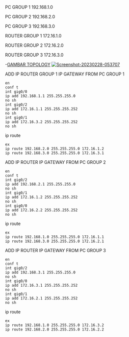 PC GROUP 1
192.168.1.0


PC GROUP 2 
192.168.2.0

PC GROUP 3
192.168.3.0

ROUTER GROUP 1 
172.16.1.0

ROUTER GROUP 2
172.16.2.0

ROUTER GROUP 3
172.16.3.0

-[GAMBAR TOPOLOGY](https://ibb.co/c1Dq7b1)
<a href="https://ibb.co/c1Dq7b1"><img src="https://i.ibb.co/rm491bm/Screenshot-20230228-053707.png" alt="Screenshot-20230228-053707" border="0" /></a>


ADD IP ROUTER GROUP 1
IP GATEWAY FROM PC GROUP 1
```
en
conf t 
int gig0/0
ip add 192.168.1.1 255.255.255.0
no sh
int gig0/2
ip add 172.16.1.1 255.255.255.252
no sh
int gig0/1
ip add 172.16.3.2 255.255.255.252
no sh
```
ip route
```
ex
ip route 192.168.2.0 255.255.255.0 172.16.1.2
ip route 192.168.3.0 255.255.255.0 172.16.3.1
```
ADD IP ROUTER
IP GATEWAY FROM PC GROUP 2
```
en
conf t 
int gig0/2
ip add 192.168.2.1 255.255.255.0
no sh
int gig0/1
ip add 172.16.1.2 255.255.255.252
no sh
int gig0/0
ip add 172.16.2.2 255.255.255.252
no sh
```
ip route
```
ex
ip route 192.168.1.0 255.255.255.0 172.16.1.1
ip route 192.168.3.0 255.255.255.0 172.16.2.1
```

ADD IP ROUTER
IP GATEWAY FROM PC GROUP 3

```
en
conf t
int gig0/2
ip add 192.168.3.1 255.255.255.0
no sh
int gig0/0
ip add 172.16.3.1 255.255.255.252
no sh
int gig0/1
ip add 172.16.2.1 255.255.255.252
no sh
```
ip route
```
ex
ip route 192.168.1.0 255.255.255.0 172.16.3.2
ip route 192.168.2.0 255.255.255.0 172.16.2.2
```








